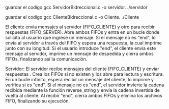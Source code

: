 guardar el codigo gcc ServidorBidreccional.c -o servidor.
./servidor

guardar el codigo gcc ClienteBidreccional.c -o Cliente.
./Cliente

El cliente  envia mensajes al servidor (FIFO_CLIENTE) y otro para recibir respuestas (FIFO_SERVER). Abre ambos FIFOs y entra en un bucle donde solicita al usuario que ingrese un mensaje. Si el mensaje no es "end", lo envía al servidor a través del FIFO y espera una respuesta, la cual imprime junto con su longitud. Si el usuario introduce "end", el cliente envía este mensaje al servidor, imprime un mensaje de despedida y cierra ambos FIFOs, finalizando así la comunicación.

Servidor:
El servidor recibe mensajes del cliente (FIFO_CLIENTE) y enviar respuestas . Crea los FIFOs si no existen y los abre para lectura y escritura. En un bucle infinito, espera recibir un mensaje del cliente, lo imprime y verifica si es "end". Si el mensaje no es "end", el servidor invierte la cadena recibida mediante la función reverse_string y envía la cadena invertida de vuelta al cliente. Al recibir "end", cierra ambos FIFOs y elimina los archivos FIFO, finalizando su ejecución.